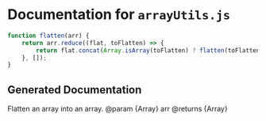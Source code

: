 # Documentation for `arrayUtils.js`

```javascript
function flatten(arr) {
    return arr.reduce((flat, toFlatten) => {
        return flat.concat(Array.isArray(toFlatten) ? flatten(toFlatten) : toFlatten);
    }, []);
}
```

## Generated Documentation

Flatten an array into an array. @param {Array} arr @returns {Array}
